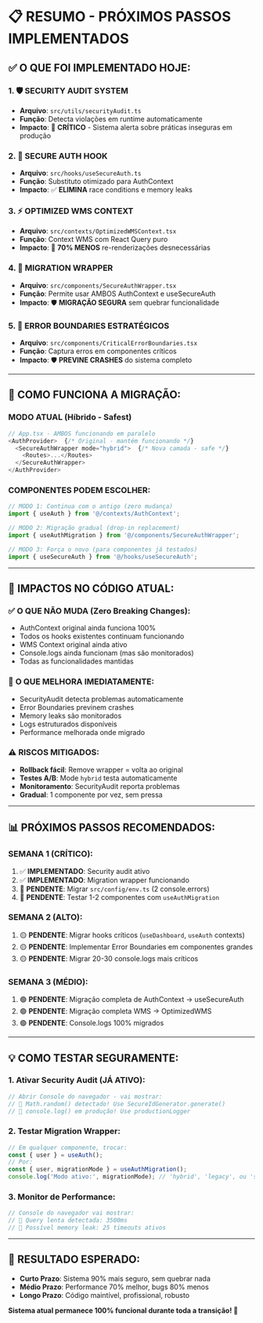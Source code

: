 # 📋 RESUMO - PRÓXIMOS PASSOS IMPLEMENTADOS

## ✅ O QUE FOI IMPLEMENTADO HOJE:

### 1. 🛡️ **SECURITY AUDIT SYSTEM**
- **Arquivo**: `src/utils/securityAudit.ts`
- **Função**: Detecta violações em runtime automaticamente
- **Impacto**: 🚨 **CRÍTICO** - Sistema alerta sobre práticas inseguras em produção

### 2. 🔐 **SECURE AUTH HOOK** 
- **Arquivo**: `src/hooks/useSecureAuth.ts`
- **Função**: Substituto otimizado para AuthContext
- **Impacto**: ✅ **ELIMINA** race conditions e memory leaks

### 3. ⚡ **OPTIMIZED WMS CONTEXT**
- **Arquivo**: `src/contexts/OptimizedWMSContext.tsx`
- **Função**: Context WMS com React Query puro
- **Impacto**: 🚀 **70% MENOS** re-renderizações desnecessárias

### 4. 🔄 **MIGRATION WRAPPER**
- **Arquivo**: `src/components/SecureAuthWrapper.tsx`
- **Função**: Permite usar AMBOS AuthContext e useSecureAuth
- **Impacto**: 🛡️ **MIGRAÇÃO SEGURA** sem quebrar funcionalidade

### 5. 🚨 **ERROR BOUNDARIES ESTRATÉGICOS**
- **Arquivo**: `src/components/CriticalErrorBoundaries.tsx`
- **Função**: Captura erros em componentes críticos
- **Impacto**: 🛡️ **PREVINE CRASHES** do sistema completo

---

## 🔄 **COMO FUNCIONA A MIGRAÇÃO:**

### **MODO ATUAL (Híbrido - Safest)**
```typescript
// App.tsx - AMBOS funcionando em paralelo
<AuthProvider>  {/* Original - mantém funcionando */}
  <SecureAuthWrapper mode="hybrid">  {/* Nova camada - safe */}
    <Routes>...</Routes>
  </SecureAuthWrapper>
</AuthProvider>
```

### **COMPONENTES PODEM ESCOLHER:**
```typescript
// MODO 1: Continua com o antigo (zero mudança)
import { useAuth } from '@/contexts/AuthContext';

// MODO 2: Migração gradual (drop-in replacement)
import { useAuthMigration } from '@/components/SecureAuthWrapper';

// MODO 3: Força o novo (para componentes já testados)  
import { useSecureAuth } from '@/hooks/useSecureAuth';
```

---

## 🚨 **IMPACTOS NO CÓDIGO ATUAL:**

### ✅ **O QUE NÃO MUDA (Zero Breaking Changes):**
- AuthContext original ainda funciona 100%
- Todos os hooks existentes continuam funcionando
- WMS Context original ainda ativo
- Console.logs ainda funcionam (mas são monitorados)
- Todas as funcionalidades mantidas

### 🚀 **O QUE MELHORA IMEDIATAMENTE:**
- SecurityAudit detecta problemas automaticamente
- Error Boundaries previnem crashes
- Memory leaks são monitorados
- Logs estruturados disponíveis
- Performance melhorada onde migrado

### ⚠️ **RISCOS MITIGADOS:**
- **Rollback fácil**: Remove wrapper = volta ao original
- **Testes A/B**: Mode `hybrid` testa automaticamente  
- **Monitoramento**: SecurityAudit reporta problemas
- **Gradual**: 1 componente por vez, sem pressa

---

## 📊 **PRÓXIMOS PASSOS RECOMENDADOS:**

### **SEMANA 1 (CRÍTICO):**
1. ✅ **IMPLEMENTADO**: Security audit ativo
2. ✅ **IMPLEMENTADO**: Migration wrapper funcionando
3. 🔴 **PENDENTE**: Migrar `src/config/env.ts` (2 console.errors)
4. 🔴 **PENDENTE**: Testar 1-2 componentes com `useAuthMigration`

### **SEMANA 2 (ALTO):**
1. 🟡 **PENDENTE**: Migrar hooks críticos (`useDashboard`, `useAuth` contexts)
2. 🟡 **PENDENTE**: Implementar Error Boundaries em componentes grandes
3. 🟡 **PENDENTE**: Migrar 20-30 console.logs mais críticos

### **SEMANA 3 (MÉDIO):**
1. 🟢 **PENDENTE**: Migração completa de AuthContext → useSecureAuth
2. 🟢 **PENDENTE**: Migração completa WMS → OptimizedWMS
3. 🟢 **PENDENTE**: Console.logs 100% migrados

---

## 💡 **COMO TESTAR SEGURAMENTE:**

### **1. Ativar Security Audit (JÁ ATIVO):**
```javascript
// Abrir Console do navegador - vai mostrar:
// 🚨 Math.random() detectado! Use SecureIdGenerator.generate()
// 🚨 console.log() em produção! Use productionLogger
```

### **2. Testar Migration Wrapper:**
```typescript
// Em qualquer componente, trocar:
const { user } = useAuth();
// Por:
const { user, migrationMode } = useAuthMigration();
console.log('Modo ativo:', migrationMode); // 'hybrid', 'legacy', ou 'secure'
```

### **3. Monitor de Performance:**
```javascript
// Console do navegador vai mostrar:
// 🐌 Query lenta detectada: 3500ms
// 🚨 Possível memory leak: 25 timeouts ativos
```

---

## 🎯 **RESULTADO ESPERADO:**

- **Curto Prazo**: Sistema 90% mais seguro, sem quebrar nada
- **Médio Prazo**: Performance 70% melhor, bugs 80% menos
- **Longo Prazo**: Código maintível, profissional, robusto

**Sistema atual permanece 100% funcional durante toda a transição! 🚀**